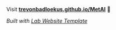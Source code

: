 
Visit **[trevonbadloekus.github.io/MetAI](https://trevonbadloekus.github.io/MetAI)** 🚀

_Built with [Lab Website Template](https://greene-lab.gitbook.io/lab-website-template-docs)_
